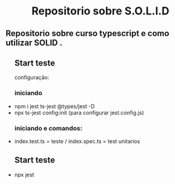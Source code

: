 <h1 align="center">Repositorio sobre S.O.L.I.D</h1>

<h2> Repositorio sobre curso typescript e como utilizar SOLID
.
</h2>

<ul>
<h2>Start teste</h2>
<p>configuração:</p>
 <h3>iniciando </h3>
<li> npm i jest ts-jest @types/jest  -D
<li> npx ts-jest config:init (para configurar jest.config.js)
 <h3>iniciando e comandos: </h3>
<li> index.test.ts = teste / index.spec.ts = test unitarios
<h2>Start teste</h2>
<li> npx jest
</ul>
